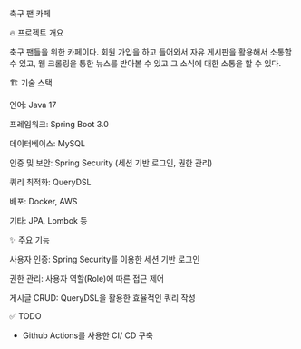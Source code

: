 축구 팬 카페

🔥 프로젝트 개요

축구 팬들을 위한 카페이다. 회원 가입을 하고 들어와서 자유 게시판을 활용해서 소통할 수 있고, 웹 크롤링을 통한 뉴스를 받아볼 수 있고 그 소식에 대한 소통을 할 수 있다.

🏗 기술 스택

언어: Java 17

프레임워크: Spring Boot 3.0

데이터베이스: MySQL

인증 및 보안: Spring Security (세션 기반 로그인, 권한 관리)

쿼리 최적화: QueryDSL

배포: Docker, AWS

기타: JPA, Lombok 등

✨ 주요 기능

사용자 인증: Spring Security를 이용한 세션 기반 로그인

권한 관리: 사용자 역할(Role)에 따른 접근 제어

게시글 CRUD: QueryDSL을 활용한 효율적인 쿼리 작성

✅ TODO
- Github Actions를 사용한 CI/ CD 구축
